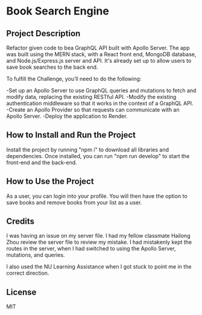 # Book Search Engine 


## Project Description

Refactor given code to bea GraphQL API built with Apollo Server. The app was built using the MERN stack, with a React front end, MongoDB database, and Node.js/Express.js server and API. It's already set up to allow users to save book searches to the back end.

To fulfill the Challenge, you’ll need to do the following:

-Set up an Apollo Server to use GraphQL queries and mutations to fetch and modify data, replacing the existing RESTful API.
-Modify the existing authentication middleware so that it works in the context of a GraphQL API.
-Create an Apollo Provider so that requests can communicate with an Apollo Server.
-Deploy the application to Render.

##  How to Install and Run the Project

Install the project by running "npm i" to download all libraries and dependencies. Once installed, you can run "npm run develop" to start the front-end and the back-end.

## How to Use the Project

As a user, you can login into your profile. You will then have the option to save books and remove books from your list as a user.

##  Credits

I was having an issue on my server file. I had my fellow classmate Hailong Zhou review the server file to review my mistake. I had mistakenly kept the routes in the server, when I had switched to using the Apollo Server, mutations, and queries. 

I also used the NU Learning Assistance when I got stuck to point me in the correct direction.

## License

MIT






